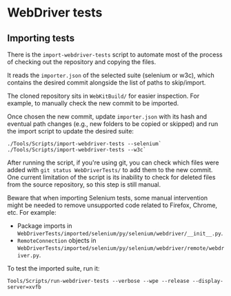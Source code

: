 # WebDriver tests

## Importing tests

There is the `import-webdriver-tests` script to automate most of the process of
checking out the repository and copying the files.

It reads the `importer.json` of the selected suite (selenium or w3c), which
contains the desired commit alongside the list of paths to skip/import.

The cloned repository sits in `WebKitBuild/` for easier inspection. For example,
to manually check the new commit to be imported.

Once chosen the new commit, update `importer.json` with its hash and
eventual path changes (e.g., new folders to be copied or skipped) and run the
import script to update the desired suite:

```
./Tools/Scripts/import-webdriver-tests --selenium`
./Tools/Scripts/import-webdriver-tests --w3c`
```

After running the script, if you're using git, you can check which files
were added with `git status WebDriverTests/` to add them to the new commit.
One current limitation of the script is its inability to check for deleted
files from the source repository, so this step is still manual.

Beware that when importing Selenium tests, some manual intervention might be
needed to remove unsupported code related to Firefox, Chrome, etc. For example:

* Package imports in `WebDriverTests/imported/selenium/py/selenium/webdriver/__init__.py`.
* `RemoteConnection` objects in `WebDriverTests/imported/selenium/py/selenium/webdriver/remote/webdriver.py`.


To test the imported suite, run it:

```
Tools/Scripts/run-webdriver-tests --verbose --wpe --release --display-server=xvfb
```
